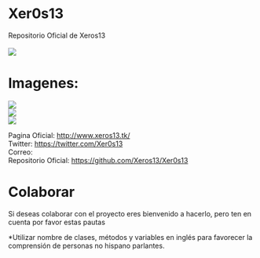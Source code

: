 # Xer0s13
Repositorio Oficial de Xeros13
<br>
<br>
![](https://www.xeros13.tk/images/logo.png)






# **Imagenes:**
![](http://www.xeros13.tk/images/screen1.jpg)
<br>
![](http://www.xeros13.tk/images/screen2.jpg)
<br>
![](http://www.xeros13.tk/images/screen3.jpg)

Pagina Oficial: http://www.xeros13.tk/ <br>
Twitter: https://twitter.com/Xer0s13 <br>
Correo: <br>
Repositorio Oficial: https://github.com/Xeros13/Xer0s13

<h1> Colaborar </h1>
Si deseas colaborar con el proyecto eres bienvenido a hacerlo, pero ten en cuenta por favor estas pautas


*Utilizar nombre de clases, métodos y variables en inglés para favorecer la comprensión de personas no hispano parlantes.
